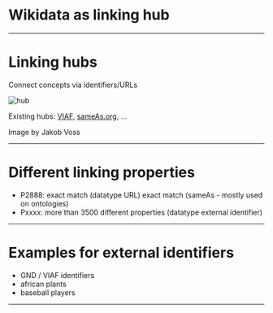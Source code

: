 # Wikidata as linking hub

---

# Linking hubs

Connect concepts via identifiers/URLs

![hub](https://i.imgur.com/dgRaN33.png)

Existing hubs: [VIAF](http://viaf.org), [sameAs.org](http://sameas.org), ...

Image by Jakob Voss

---

# Different linking properties

- P2888: exact match (datatype URL)
  exact match (sameAs - mostly used on ontologies)
- Pxxxx: more than 3500 different properties (datatype external identifier)

---

# Examples for external identifiers

- GND / VIAF identifiers
- african plants
- baseball players

---


    
